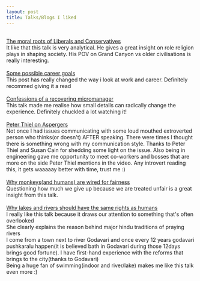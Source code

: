 ```yaml
---
layout: post
title: Talks/Blogs I liked
---
```


<br>
<div>
<a href="https://www.ted.com/talks/jonathan_haidt_the_moral_roots_of_liberals_and_conservatives">The moral roots of Liberals and Conservatives</a><br>
</div>
It like that this talk is very analytical.
He gives a great insight on role religion plays in shaping society.
His POV on Grand Canyon vs older civilisations is really interesting.
<br>
<br>


<div>
<a href="https://jvns.ca/blog/2018/09/30/some-possible-career-goals/">Some possible career goals</a><br>
</div>
  This post has really changed the way i look at work and career. Definitely recommed giving it a read
<br>
<br>
<div>
<a href="https://www.ted.com/talks/chieh_huang_confessions_of_a_recovering_micromanager?language=en">Confessions of a recovering micromanager</a><br>
</div>
This talk made me realise how small details can radically change the experience. Definitely chuckled a lot watching it!
<br>
<br>
<div>
<a href="https://www.youtube.com/watch?v=hkHvDOPNI1w">Peter Thiel on Aspergers</a><br>
</div>
Not once I had issues communicating with some loud mouthed extroverted person who thinks(or doesn't) AFTER speaking. There were times I thought there is something wrong with my communication style. Thanks to Peter Thiel and Susan Cain for shedding some light on the issue. Also being in engineering gave me opportunity to meet co-workers and bosses that are more on the side Peter Thiel mentions in the video. Any introvert reading this, it gets waaaaay better with time, trust me :)
<br>
<br>
<div>
<a href="https://www.ted.com/talks/sarah_brosnan_why_monkeys_and_humans_are_wired_for_fairness/">Why monkeys(and humans) are wired for fairness</a><br>
</div>
Questioning how much we give up because we are treated unfair is a great insight from this talk.
<br>
<br>
<div>
<a href="https://www.ted.com/talks/kelsey_leonard_why_lakes_and_rivers_should_have_the_same_rights_as_humans">Why lakes and rivers should have the same rights as humans</a><br>
</div>
I really like this talk because it draws our attention to something that's often overlooked<br>
She clearly explains the reason behind major hindu traditions of praying rivers<br>
I come from a town next to river Godavari and once every 12 years godavari pushkaralu happen(it is believed bath in Godavari during those 12days brings good fortune). I have first-hand experience with the reforms that brings to the city(thanks to Godavari)<br>
Being a huge fan of swimming(indoor and river/lake) makes me like this talk even more :)<br>